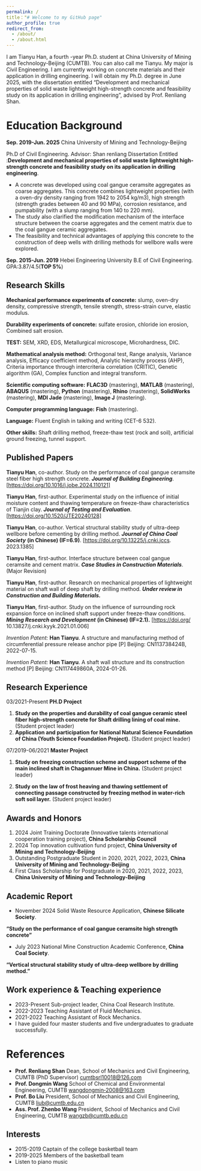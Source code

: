 ```yaml
---
permalink: /
title："# Welcome to my GitHub page"
author_profile: true
redirect_from: 
  - /about/
  - /about.html
---
```


I am Tianyu Han, a fourth -year Ph.D. student at China University of Mining and Technology-Beijing (CUMTB). You can also call me Tianyu. My major is Civil Engineering.  I am currently working on concrete materials and their application in drilling engineering.  I will obtain my Ph.D. degree in June 2025, with the dissertation entitled “Development and mechanical properties of solid waste lightweight high-strength concrete and feasibility study on its application in drilling engineering”, advised by Prof. Renliang Shan.

# Education Background

**Sep. 2019-Jun. 2025** 	China University of Mining and Technology-Beijing

Ph.D of  Civil Engineering. Advisor: Shan renliang
Dissertation Entitled :**Development and mechanical properties of solid waste lightweight high-strength concrete and feasibility study on its application in drilling engineering**.
 - A concrete was developed using coal gangue ceramsite aggregates as coarse aggregates. This concrete combines lightweight properties (with a oven-dry density ranging from 1942 to 2054 kg/m3), high strength (strength grades between 40 and 90 MPa), corrosion resistance, and pumpability (with a slump ranging from 140 to 220 mm).
 - The study also clarified the modification mechanism of the interface structure between the coarse aggregates and the cement matrix due to the coal gangue ceramic aggregates.
 - The feasibility and technical advantages of applying this concrete to the construction of deep wells with drilling methods for wellbore walls were explored.
 
**Sep. 2015-Jun. 2019** Hebei Engineering University
 B.E  of  Civil Engineering. GPA:3.87/4.5(**TOP 5%**)

## Research Skills
**Mechanical performance experiments of concrete:** slump, oven-dry density, compressive strength, tensile strength, stress-strain curve, elastic modulus.

**Durability experiments of concrete:** sulfate erosion, chloride ion erosion, Combined salt erosion.

**TEST:** SEM, XRD, EDS, Metallurgical microscope, Microhardness, DIC.

**Mathematical analysis method:** Orthogonal test, Range analysis, Variance analysis, Efficacy coefficient method, Analytic hierarchy process (AHP), Criteria importance through intercriteria correlation (CRITIC), Genetic algorithm (GA), Complex function and integral transform.

**Scientific computing software:** **FLAC3D** (mastering), **MATLAB** (mastering), **ABAQUS** (mastering), **Python** (mastering), **Rhino** (mastering), **SolidWorks** (mastering), **MDI Jade** (mastering), **Image J** (mastering).

**Computer programming language:** **Fish** (mastering).

**Language:** Fluent English in taiking and writing (CET-6 532).

**Other skills:** Shaft drilling method, freeze-thaw test (rock and soil), artificial ground freezing, tunnel support.

## Published Papers

**Tianyu Han**, co-author. Study on the performance of coal gangue ceramsite steel fiber high strength concrete. **_Journal of Building Engineering_**. [https://doi.org/10.1016/j.jobe.2024.110121]

**Tianyu Han**, first-author. Experimental study on the influence of initial moisture content and thawing temperature on freeze-thaw characteristics of Tianjin clay. **_Journal of Testing and Evaluation_**. [https://doi.org/10.1520/JTE20240128]

**Tianyu Han**, co-author. Vertical structural stability study of ultra-deep wellbore before cementing by drilling method. **_Journal of China Coal Society_** **(in Chinese) (IF=6.9)**. [https://doi.org/10.13225/j.cnki.jccs. 2023.1385]

**Tianyu Han**, first-author. Interface structure between coal gangue ceramsite and cement matrix. **_Case Studies in Construction Materials_**. (Major Revision)

**Tianyu Han**, first-author. Research on mechanical properties of lightweight material on shaft wall of deep shaft by drilling method. _**Under review in Construction and Building Materials.**_

**Tianyu Han**, first-author. Study on the influence of surrounding rock expansion force on inclined shaft support under freeze-thaw conditions. **_Mining Research and Development_** **(in Chinese) (IF=2.1).** [https://doi.org/ 10.13827/j.cnki.kyyk.2021.01.006]

*Invention Patent:* **Han Tianyu**. A structure and manufacturing method of circumferential pressure release anchor pipe [P] Beijing: CN113738424B, 2022-07-15.

*Invention Patent:* **Han Tianyu**. A shaft wall structure and its construction method [P] Beijing: CN117449860A, 2024-01-26.

## Research Experience

03/2021-Present **PH.D Project**

 1. **Study on the properties and durability of coal gangue ceramic steel fiber high-strength concrete for Shaft drilling lining of coal mine.** (Student project leader)
2. **Application and participation for National Natural Science Foundation of China (Youth Science Foundation Project).** (Student project leader)

07/2019-06/2021 **Master Project**

1. **Study on freezing construction scheme and support scheme of the main inclined shaft in Chagannuer Mine in China.** (Student project leader)

2. **Study on the law of frost heaving and thawing settlement of connecting passage constructed by freezing method in water-rich soft soil layer.** (Student project leader)

## **Awards and Honors**

 1. 2024 Joint Training Doctorate (Innovative talents international cooperation training project), **China Scholarship Council**
 2. 2024 Top innovation cultivation fund project, **China University of Mining and Technology-Beijing**
 3. Outstanding Postgraduate Student in 2020, 2021, 2022, 2023, **China University of Mining and Technology-Beijing**
 4. First Class Scholarship for Postgraduate in 2020, 2021, 2022, 2023, **China University of Mining and Technology-Beijing**

## **Academic Report**

 - November 2024 Solid Waste Resource Application, **Chinese Silicate Society**.

  **“Study on the performance of coal gangue ceramsite high strength concrete”**

 - July 2023 National Mine Construction Academic Conference, **China Coal Society**.

**“Vertical structural stability study of ultra-deep wellbore by drilling method.”**

##  **Work experience & Teaching experience**

 - 2023-Present Sub-project leader, China Coal Research Institute.
 - 2022-2023 Teaching Assistant of Fluid Mechanics.
 - 2021-2022 Teaching Assistant of Rock Mechanics.
 - I have guided four master students and five undergraduates to
   graduate successfully.
# **References**
 - **Prof. Renliang Shan** Dean, School of Mechanics and Civil Engineering, CUMTB
     (PhD Supervisor)
   [cumtbsrl10018@126.com](mailto:cumtbsrl10018@126.com)
 - **Prof. Dongmin Wang** School of Chemical and Environmental Engineering, CUMTB
      [wangdongmin‑2008@163.com](wangdongmin‑2008@163.com)
 - **Prof. Bo Liu** President, School of Mechanics and Civil Engineering, CUMTB
    [liub@cumtb.edu.cn](mailto:liub@cumtb.edu.cn)
 - **Ass. Prof. Zhenbo Wang** President, School of Mechanics and Civil Engineering, CUMTB
   wangzb@cumtb.edu.cn

## **Interests**
- 2015-2019 Captain of the college basketball team
- 2019-2025 Members of the basketball team
- Listen to piano music
